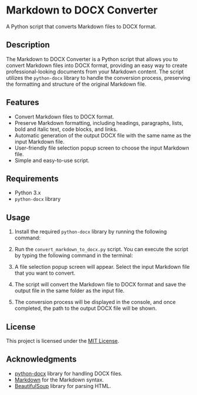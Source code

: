 # Markdown to DOCX Converter

A Python script that converts Markdown files to DOCX format.

## Description

The Markdown to DOCX Converter is a Python script that allows you to convert Markdown files into DOCX format, providing an easy way to create professional-looking documents from your Markdown content. The script utilizes the `python-docx` library to handle the conversion process, preserving the formatting and structure of the original Markdown file.

## Features

- Convert Markdown files to DOCX format.
- Preserve Markdown formatting, including headings, paragraphs, lists, bold and italic text, code blocks, and links.
- Automatic generation of the output DOCX file with the same name as the input Markdown file.
- User-friendly file selection popup screen to choose the input Markdown file.
- Simple and easy-to-use script.

## Requirements

- Python 3.x
- `python-docx` library

## Usage

1. Install the required `python-docx` library by running the following command:

2. Run the `convert_markdown_to_docx.py` script. You can execute the script by typing the following command in the terminal:

3. A file selection popup screen will appear. Select the input Markdown file that you want to convert.

4. The script will convert the Markdown file to DOCX format and save the output file in the same folder as the input file.

5. The conversion process will be displayed in the console, and once completed, the path to the output DOCX file will be shown.


## License

This project is licensed under the [MIT License](LICENSE).

## Acknowledgments

- [python-docx](https://python-docx.readthedocs.io/) library for handling DOCX files.
- [Markdown](https://daringfireball.net/projects/markdown/) for the Markdown syntax.
- [BeautifulSoup](https://www.crummy.com/software/BeautifulSoup/) library for parsing HTML.

